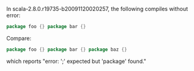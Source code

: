 In scala-2.8.0.r19735-b20091120020257, the following compiles without error:
```scala
package foo {} package bar {}
```
Compare:
```scala
package foo {} package bar {} package baz {}
```
which reports "error: ';' expected but 'package' found."
